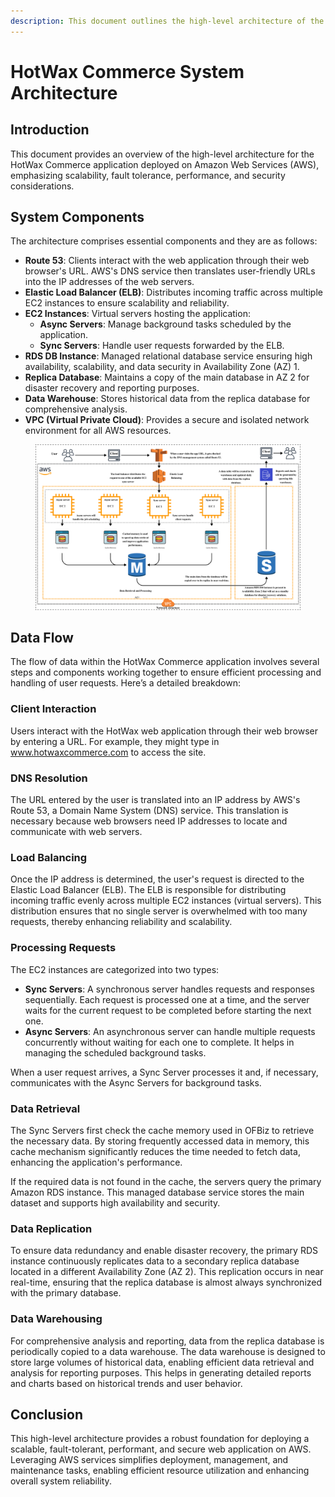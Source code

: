 ```yaml
---
description: This document outlines the high-level architecture of the HotWax Commerce application on AWS, focusing on its key components, data flow, and design principles for scalability, fault tolerance, performance, and security.
---
```


# HotWax Commerce System Architecture

## Introduction

This document provides an overview of the high-level architecture for the HotWax Commerce application deployed on Amazon Web Services (AWS), emphasizing scalability, fault tolerance, performance, and security considerations.

## System Components

The architecture comprises essential components and they are as follows:

* **Route 53**: Clients interact with the web application through their web browser's URL. AWS's DNS service then translates user-friendly URLs into the IP addresses of the web servers.
* **Elastic Load Balancer (ELB)**: Distributes incoming traffic across multiple EC2 instances to ensure scalability and reliability.
* **EC2 Instances**: Virtual servers hosting the application:
  * **Async Servers**: Manage background tasks scheduled by the application.
  * **Sync Servers**: Handle user requests forwarded by the ELB.
* **RDS DB Instance**: Managed relational database service ensuring high availability, scalability, and data security in Availability Zone (AZ) 1.
* **Replica Database**: Maintains a copy of the main database in AZ 2 for disaster recovery and reporting purposes.
* **Data Warehouse**: Stores historical data from the replica database for comprehensive analysis.
* **VPC (Virtual Private Cloud)**: Provides a secure and isolated network environment for all AWS resources.

<figure><img src=".gitbook/assets/AWS1.jpg" alt=""><figcaption></figcaption></figure>

## Data Flow

The flow of data within the HotWax Commerce application involves several steps and components working together to ensure efficient processing and handling of user requests. Here’s a detailed breakdown:

### Client Interaction

Users interact with the HotWax web application through their web browser by entering a URL. For example, they might type in www.hotwaxcommerce.com to access the site.

### DNS Resolution

The URL entered by the user is translated into an IP address by AWS's Route 53, a Domain Name System (DNS) service. This translation is necessary because web browsers need IP addresses to locate and communicate with web servers.

### Load Balancing

Once the IP address is determined, the user's request is directed to the Elastic Load Balancer (ELB). The ELB is responsible for distributing incoming traffic evenly across multiple EC2 instances (virtual servers). This distribution ensures that no single server is overwhelmed with too many requests, thereby enhancing reliability and scalability.

### Processing Requests

The EC2 instances are categorized into two types:

* **Sync Servers**: A synchronous server handles requests and responses sequentially. Each request is processed one at a time, and the server waits for the current request to be completed before starting the next one.
* **Async Servers**: An asynchronous server can handle multiple requests concurrently without waiting for each one to complete. It helps in managing the scheduled background tasks.

When a user request arrives, a Sync Server processes it and, if necessary, communicates with the Async Servers for background tasks.

### Data Retrieval

The Sync Servers first check the cache memory used in OFBiz to retrieve the necessary data. By storing frequently accessed data in memory, this cache mechanism significantly reduces the time needed to fetch data, enhancing the application's performance.

If the required data is not found in the cache, the servers query the primary Amazon RDS instance. This managed database service stores the main dataset and supports high availability and security.

### Data Replication

To ensure data redundancy and enable disaster recovery, the primary RDS instance continuously replicates data to a secondary replica database located in a different Availability Zone (AZ 2). This replication occurs in near real-time, ensuring that the replica database is almost always synchronized with the primary database.

### Data Warehousing

For comprehensive analysis and reporting, data from the replica database is periodically copied to a data warehouse. The data warehouse is designed to store large volumes of historical data, enabling efficient data retrieval and analysis for reporting purposes. This helps in generating detailed reports and charts based on historical trends and user behavior.

## Conclusion

This high-level architecture provides a robust foundation for deploying a scalable, fault-tolerant, performant, and secure web application on AWS. Leveraging AWS services simplifies deployment, management, and maintenance tasks, enabling efficient resource utilization and enhancing overall system reliability.
